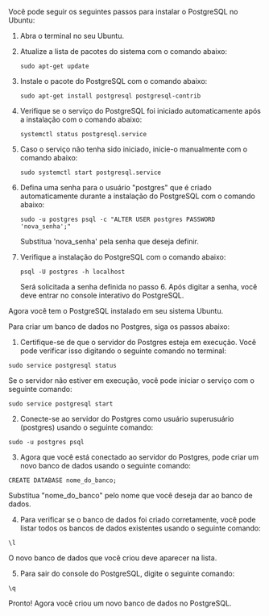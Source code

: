 Você pode seguir os seguintes passos para instalar o PostgreSQL no Ubuntu:

1. Abra o terminal no seu Ubuntu.

2. Atualize a lista de pacotes do sistema com o comando abaixo:
   ```
   sudo apt-get update
   ```

3. Instale o pacote do PostgreSQL com o comando abaixo:
   ```
   sudo apt-get install postgresql postgresql-contrib
   ```

4. Verifique se o serviço do PostgreSQL foi iniciado automaticamente após a instalação com o comando abaixo:
   ```
   systemctl status postgresql.service
   ```

5. Caso o serviço não tenha sido iniciado, inicie-o manualmente com o comando abaixo:
   ```
   sudo systemctl start postgresql.service
   ```

6. Defina uma senha para o usuário "postgres" que é criado automaticamente durante a instalação do PostgreSQL com o comando abaixo:
   ```
   sudo -u postgres psql -c "ALTER USER postgres PASSWORD 'nova_senha';"
   ```
   Substitua 'nova_senha' pela senha que deseja definir.

7. Verifique a instalação do PostgreSQL com o comando abaixo:
   ```
   psql -U postgres -h localhost
   ```
   Será solicitada a senha definida no passo 6. Após digitar a senha, você deve entrar no console interativo do PostgreSQL.

Agora você tem o PostgreSQL instalado em seu sistema Ubuntu.


Para criar um banco de dados no Postgres, siga os passos abaixo:

1. Certifique-se de que o servidor do Postgres esteja em execução. Você pode verificar isso digitando o seguinte comando no terminal:

```
sudo service postgresql status
```

Se o servidor não estiver em execução, você pode iniciar o serviço com o seguinte comando:

```
sudo service postgresql start
```

2. Conecte-se ao servidor do Postgres como usuário superusuário (postgres) usando o seguinte comando:

```
sudo -u postgres psql
```

3. Agora que você está conectado ao servidor do Postgres, pode criar um novo banco de dados usando o seguinte comando:

```
CREATE DATABASE nome_do_banco;
```

Substitua "nome_do_banco" pelo nome que você deseja dar ao banco de dados.

4. Para verificar se o banco de dados foi criado corretamente, você pode listar todos os bancos de dados existentes usando o seguinte comando:

```
\l
```

O novo banco de dados que você criou deve aparecer na lista.

5. Para sair do console do PostgreSQL, digite o seguinte comando:

```
\q
```

Pronto! Agora você criou um novo banco de dados no PostgreSQL.